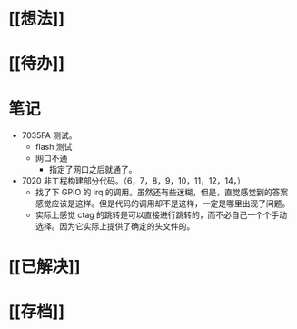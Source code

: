 # [[想法]]

# [[待办]]

# 笔记
- 7035FA 测试。
	- flash 测试
	- 网口不通
		- 指定了网口之后就通了。
- 7020 非工程构建部分代码。（6，7，8，9，10，11，12，14，）
	- 找了下 GPIO 的 irq 的调用。虽然还有些迷糊，但是，直觉感觉到的答案感觉应该是这样。但是代码的调用却不是这样，一定是哪里出现了问题。
	- 实际上感觉 ctag 的跳转是可以直接进行跳转的，而不必自己一个个手动选择。因为它实际上提供了确定的头文件的。
# [[已解决]]

# [[存档]]
